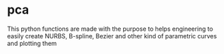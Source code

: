 # pca
This python functions are made with the purpose to helps engineering to easily create NURBS, B-spline, Bezier and other kind of parametric curves and plotting them
